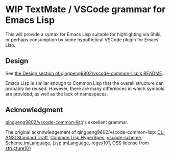 # WIP TextMate / VSCode grammar for Emacs Lisp

This will provide a syntax for Emacs Lisp suitable for highlighting via Shiki, or perhaps consumption by some hypothetical VSCode plugin for Emacs Lisp.

## Design

See [the Design section of qingpeng9802/vscode-common-lisp's README](https://github.com/qingpeng9802/vscode-common-lisp#design).

Emacs Lisp is similar enough to Common Lisp that the overall structure can probably be reused. However, there are many differences in which symbols are provided, as well as the lack of namespaces.
  
## Acknowledgment

[qingpeng9802/vscode-common-lisp](https://github.com/qingpeng9802/vscode-common-lisp)'s excellent grammar.

The original acknowledgement of qingpeng9802/vscode-common-lisp: [CL-ANSI Standard Draft](https://franz.com/support/documentation/cl-ansi-standard-draft-w-sidebar.pdf), [Common Lisp HyperSpec](https://www.lispworks.com/documentation/HyperSpec/Front/), [vscode-scheme](https://github.com/sjhuangx/vscode-scheme), [Scheme.tmLanguage](https://github.com/egrachev/sublime-scheme/blob/master/Scheme.tmLanguage), [Lisp.tmLanguage](https://github.com/bradrobertson/sublime-packages/blob/master/Lisp/Lisp.tmLanguage), [regex101](https://regex101.com/), OSS license from [structure101](https://structure101.com/)  
